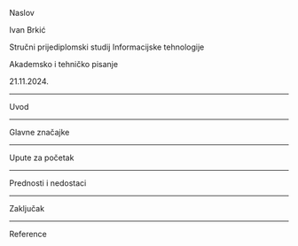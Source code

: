 
Naslov

Ivan Brkić

Stručni prijediplomski studij Informacijske tehnologije

Akademsko i tehničko pisanje

21.11.2024.

---

Uvod

---

Glavne značajke

---

Upute za početak

---

Prednosti i nedostaci

---

Zaključak

---

Reference


